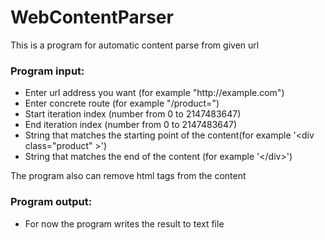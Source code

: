 # WebContentParser
This is a program for automatic content parse from given url

<h3>Program input:</h3>
<ul>
  <li>Enter url address you want (for example "http://example.com")</li>
  <li>Enter concrete route (for example "/product=")</li>
  <li>Start iteration index (number from 0 to 2147483647)</li>
  <li>End iteration index (number from 0 to 2147483647)</li>
  <li>String that matches the starting point of the content(for example '&ltdiv class="product" >')</li>
  <li>String that matches the end of the content (for example '&lt;/div&gt')</li>
</ul>

<p>The program also can remove html tags from the content</p>

<h3>Program output:</h3>
<ul>
  <li>For now the program writes the result to text file</li>
</ul>

